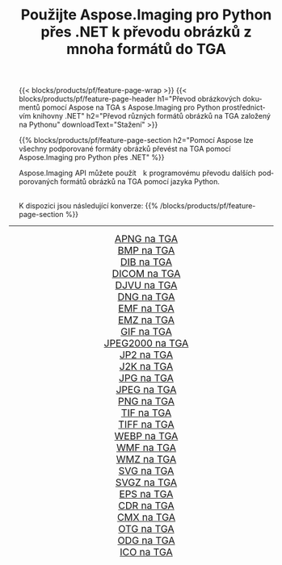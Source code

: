 ﻿---
title: Použijte Aspose.Imaging pro Python přes .NET k převodu obrázků z mnoha formátů do TGA 
weight: 3920
url: /cs/python-net/conversion/to/tga 
lang: cs
langdirlevel: 2
locales: zh-hans,ja,it,ru,de,es,fr,nl,id,lt,pl,pt,vi,tr,ko,zh-hant,ar,hi,th,sv,cs,uk,he
description: Aspose.Imaging pro Python přes knihovnu .NET můžete použít k převodu z různých formátů do TGA
---

{{< blocks/products/pf/feature-page-wrap >}}
{{< blocks/products/pf/feature-page-header h1="Převod obrázkových dokumentů pomocí Aspose na TGA s Aspose.Imaging pro Python prostřednictvím knihovny .NET" h2="Převod různých formátů obrázků na TGA založený na Pythonu" downloadText="Stažení" >}}


{{% blocks/products/pf/feature-page-section  h2="Pomocí Aspose lze všechny podporované formáty obrázků převést na TGA pomocí Aspose.Imaging pro Python přes .NET" %}}
<p align=justify>Aspose.Imaging API můžete použít   k programovému převodu dalších podporovaných formátů obrázků na TGA pomocí jazyka Python.</p>
<br/>
K dispozici jsou následující konverze:
{{% /blocks/products/pf/feature-page-section %}}
<div class="container-fluid productfamilypage bg-gray">
    <div class="convertypes bg-gray agp-content section">
        <div class="container">
		<hr style="margin-left:-20px;"/>
		<div class="row other-converters" style="gap: 10px;font-size: 19px;text-align:center;">
		    <div class='col-md-2 other-converter remove-lp remove-rp'><a href="/imaging/cs/python-net/conversion/apng-to-tga" style="padding:15px;">APNG na TGA</a></div>
<div class='col-md-2 other-converter remove-lp remove-rp'><a href="/imaging/cs/python-net/conversion/bmp-to-tga" style="padding:15px;">BMP na TGA</a></div>
<div class='col-md-2 other-converter remove-lp remove-rp'><a href="/imaging/cs/python-net/conversion/dib-to-tga" style="padding:15px;">DIB na TGA</a></div>
<div class='col-md-2 other-converter remove-lp remove-rp'><a href="/imaging/cs/python-net/conversion/dicom-to-tga" style="padding:15px;">DICOM na TGA</a></div>
<div class='col-md-2 other-converter remove-lp remove-rp'><a href="/imaging/cs/python-net/conversion/djvu-to-tga" style="padding:15px;">DJVU na TGA</a></div>
<div class='col-md-2 other-converter remove-lp remove-rp'><a href="/imaging/cs/python-net/conversion/dng-to-tga" style="padding:15px;">DNG na TGA</a></div>
<div class='col-md-2 other-converter remove-lp remove-rp'><a href="/imaging/cs/python-net/conversion/emf-to-tga" style="padding:15px;">EMF na TGA</a></div>
<div class='col-md-2 other-converter remove-lp remove-rp'><a href="/imaging/cs/python-net/conversion/emz-to-tga" style="padding:15px;">EMZ na TGA</a></div>
<div class='col-md-2 other-converter remove-lp remove-rp'><a href="/imaging/cs/python-net/conversion/gif-to-tga" style="padding:15px;">GIF na TGA</a></div>
<div class='col-md-2 other-converter remove-lp remove-rp'><a href="/imaging/cs/python-net/conversion/jpeg2000-to-tga" style="padding:15px;">JPEG2000 na TGA</a></div>
<div class='col-md-2 other-converter remove-lp remove-rp'><a href="/imaging/cs/python-net/conversion/jp2-to-tga" style="padding:15px;">JP2 na TGA</a></div>
<div class='col-md-2 other-converter remove-lp remove-rp'><a href="/imaging/cs/python-net/conversion/j2k-to-tga" style="padding:15px;">J2K na TGA</a></div>
<div class='col-md-2 other-converter remove-lp remove-rp'><a href="/imaging/cs/python-net/conversion/jpg-to-tga" style="padding:15px;">JPG na TGA</a></div>
<div class='col-md-2 other-converter remove-lp remove-rp'><a href="/imaging/cs/python-net/conversion/jpeg-to-tga" style="padding:15px;">JPEG na TGA</a></div>
<div class='col-md-2 other-converter remove-lp remove-rp'><a href="/imaging/cs/python-net/conversion/png-to-tga" style="padding:15px;">PNG na TGA</a></div>
<div class='col-md-2 other-converter remove-lp remove-rp'><a href="/imaging/cs/python-net/conversion/tif-to-tga" style="padding:15px;">TIF na TGA</a></div>
<div class='col-md-2 other-converter remove-lp remove-rp'><a href="/imaging/cs/python-net/conversion/tiff-to-tga" style="padding:15px;">TIFF na TGA</a></div>
<div class='col-md-2 other-converter remove-lp remove-rp'><a href="/imaging/cs/python-net/conversion/webp-to-tga" style="padding:15px;">WEBP na TGA</a></div>
<div class='col-md-2 other-converter remove-lp remove-rp'><a href="/imaging/cs/python-net/conversion/wmf-to-tga" style="padding:15px;">WMF na TGA</a></div>
<div class='col-md-2 other-converter remove-lp remove-rp'><a href="/imaging/cs/python-net/conversion/wmz-to-tga" style="padding:15px;">WMZ na TGA</a></div>
<div class='col-md-2 other-converter remove-lp remove-rp'><a href="/imaging/cs/python-net/conversion/svg-to-tga" style="padding:15px;">SVG na TGA</a></div>
<div class='col-md-2 other-converter remove-lp remove-rp'><a href="/imaging/cs/python-net/conversion/svgz-to-tga" style="padding:15px;">SVGZ na TGA</a></div>
<div class='col-md-2 other-converter remove-lp remove-rp'><a href="/imaging/cs/python-net/conversion/eps-to-tga" style="padding:15px;">EPS na TGA</a></div>
<div class='col-md-2 other-converter remove-lp remove-rp'><a href="/imaging/cs/python-net/conversion/cdr-to-tga" style="padding:15px;">CDR na TGA</a></div>
<div class='col-md-2 other-converter remove-lp remove-rp'><a href="/imaging/cs/python-net/conversion/cmx-to-tga" style="padding:15px;">CMX na TGA</a></div>
<div class='col-md-2 other-converter remove-lp remove-rp'><a href="/imaging/cs/python-net/conversion/otg-to-tga" style="padding:15px;">OTG na TGA</a></div>
<div class='col-md-2 other-converter remove-lp remove-rp'><a href="/imaging/cs/python-net/conversion/odg-to-tga" style="padding:15px;">ODG na TGA</a></div>
<div class='col-md-2 other-converter remove-lp remove-rp'><a href="/imaging/cs/python-net/conversion/ico-to-tga" style="padding:15px;">ICO na TGA</a></div>
                </div>
        </div>
    </div>
</div>
<br/>


